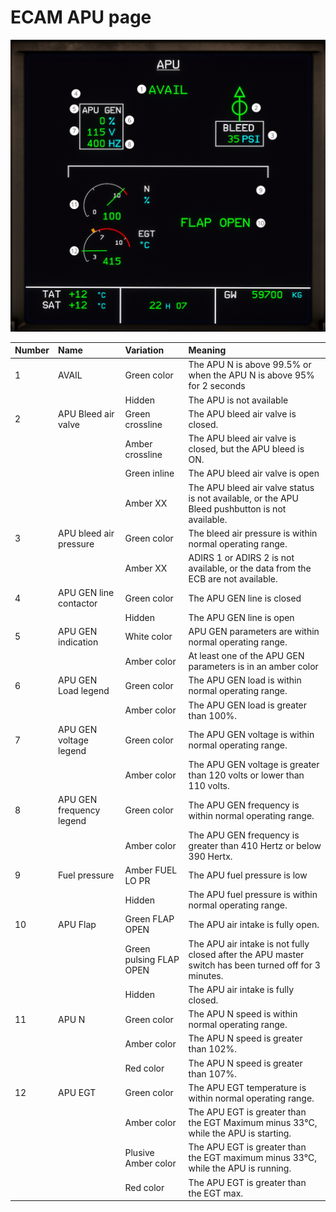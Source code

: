 ﻿# ECAM APU page

![APU ECAM page](../../../../assets/a32nx-briefing/ecam/sd/apu/apu.png
"APU ECAM page")

| Number | Name                     | Variation               | Meaning                                                                                               |
|:-------|:-------------------------|:------------------------|:------------------------------------------------------------------------------------------------------|
| 1      | AVAIL                    | Green color             | The APU N is above 99.5% or when the APU N is above 95% for 2 seconds                                 |
|        |                          | Hidden                  | The APU is not available                                                                              |
| 2      | APU Bleed air valve      | Green crossline         | The APU bleed air valve is closed.                                                                    |
|        |                          | Amber crossline         | The APU bleed air valve is closed, but the APU bleed is ON.                                           |
|        |                          | Green inline            | The APU bleed air valve is open                                                                       |
|        |                          | Amber XX                | The APU bleed air valve status is not available, or the APU Bleed pushbutton is not available.        |
| 3      | APU bleed air pressure   | Green color             | The bleed air pressure is within normal operating range.                                              |
|        |                          | Amber XX                | ADIRS 1 or ADIRS 2 is not available, or the data from the ECB are not available.                      |
| 4      | APU GEN line contactor   | Green color             | The APU GEN line is closed                                                                            |
|        |                          | Hidden                  | The APU GEN line is open                                                                              |
| 5      | APU GEN indication       | White color             | APU GEN parameters are within normal operating range.                                                 |
|        |                          | Amber color             | At least one of the APU GEN parameters is in an amber color                                           |
| 6      | APU GEN Load legend      | Green color             | The APU GEN load is within normal operating range.                                                    |
|        |                          | Amber color             | The APU GEN load is greater than 100%.                                                                |
| 7      | APU GEN voltage legend   | Green color             | The APU GEN voltage is within normal operating range.                                                 |
|        |                          | Amber color             | The APU GEN voltage is greater than 120 volts or lower than 110 volts.                                |
| 8      | APU GEN frequency legend | Green color             | The APU GEN frequency is within normal operating range.                                               |
|        |                          | Amber color             | The APU GEN frequency is greater than 410 Hertz or below 390 Hertx.                                   |
| 9      | Fuel pressure            | Amber FUEL LO PR        | The APU fuel pressure is low                                                                          |
|        |                          | Hidden                  | The APU fuel pressure is within normal operating range.                                               |
| 10     | APU Flap                 | Green FLAP OPEN         | The APU air intake is fully open.                                                                     |
|        |                          | Green pulsing FLAP OPEN | The APU air intake is not fully closed after the APU master switch has been turned off for 3 minutes. |
|        |                          | Hidden                  | The APU air intake is fully closed.                                                                   |
| 11     | APU N                    | Green color             | The APU N speed is within normal operating range.                                                     |
|        |                          | Amber color             | The APU N speed is greater than 102%.                                                                 |
|        |                          | Red color               | The APU N speed is greater than 107%.                                                                 |
| 12     | APU EGT                  | Green color             | The APU EGT temperature is within normal operating range.                                             |
|        |                          | Amber color             | The APU EGT is greater than the EGT Maximum minus 33°C, while the APU is starting.                    |
|        |                          | Plusive Amber color     | The APU EGT is greater than the EGT maximum minus 33°C, while the APU is running.                     |
|        |                          | Red color               | The APU EGT is greater than the EGT max.                                                              |


